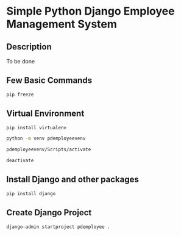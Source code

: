 # Simple Python Django Employee Management System

## Description

To be done

## Few Basic Commands

```bash
pip freeze
```

## Virtual Environment

```bash
pip install virtualenv

python -m venv pdemployeevenv

pdemployeevenv/Scripts/activate

deactivate
```

## Install Django and other packages

```bash
pip install django
```

## Create Django Project

```bash
django-admin startproject pdemployee .
```
